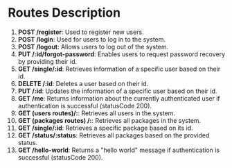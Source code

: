 # Routes Description

1. **POST /register**: Used to register new users.
2. **POST /login**: Used for users to log in to the system.
3. **POST /logout**: Allows users to log out of the system.
4. **PUT /:id/forgot-password**: Enables users to request password recovery by providing their id.
5. **GET /single/:id**: Retrieves information of a specific user based on their id.
6. **DELETE /:id**: Deletes a user based on their id.
7. **PUT /:id**: Updates the information of a specific user based on their id.
8. **GET /me**: Returns information about the currently authenticated user if authentication is successful (statusCode 200).
9. **GET (users routes)/:**: Retrieves all users in the system.
10. **GET (packages routes) /:**: Retrieves all packages in the system.
11. **GET /single/:id**: Retrieves a specific package based on its id.
12. **GET /status/:status**: Retrieves all packages based on the provided status.
13. **GET /hello-world**: Returns a "hello world" message if authentication is successful (statusCode 200).
